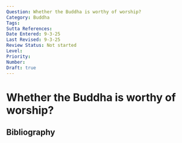 ```yaml
---
Question: Whether the Buddha is worthy of worship?
Category: Buddha
Tags: 
Sutta References: 
Date Entered: 9-3-25
Last Revised: 9-3-25
Review Status: Not started
Level: 
Priority: 
Number: 
Draft: true
---
```


# Whether the Buddha is worthy of worship?

## Bibliography

<!-- 

Notes:



 -->